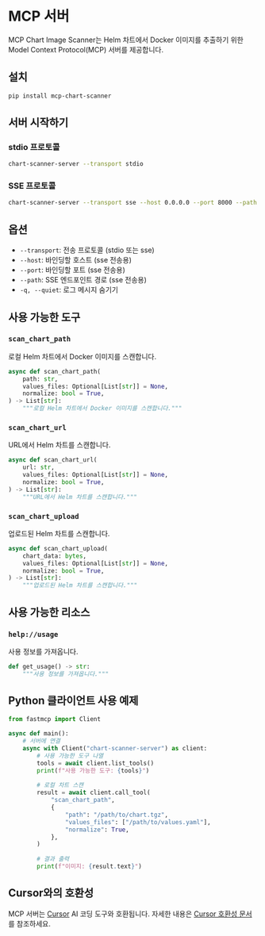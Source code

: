# MCP 서버

MCP Chart Image Scanner는 Helm 차트에서 Docker 이미지를 추출하기 위한 Model Context Protocol(MCP) 서버를 제공합니다.

## 설치

```bash
pip install mcp-chart-scanner
```

## 서버 시작하기

### stdio 프로토콜

```bash
chart-scanner-server --transport stdio
```

### SSE 프로토콜

```bash
chart-scanner-server --transport sse --host 0.0.0.0 --port 8000 --path /sse
```

## 옵션

- `--transport`: 전송 프로토콜 (stdio 또는 sse)
- `--host`: 바인딩할 호스트 (sse 전송용)
- `--port`: 바인딩할 포트 (sse 전송용)
- `--path`: SSE 엔드포인트 경로 (sse 전송용)
- `-q, --quiet`: 로그 메시지 숨기기

## 사용 가능한 도구

### `scan_chart_path`

로컬 Helm 차트에서 Docker 이미지를 스캔합니다.

```python
async def scan_chart_path(
    path: str,
    values_files: Optional[List[str]] = None,
    normalize: bool = True,
) -> List[str]:
    """로컬 Helm 차트에서 Docker 이미지를 스캔합니다."""
```

### `scan_chart_url`

URL에서 Helm 차트를 스캔합니다.

```python
async def scan_chart_url(
    url: str,
    values_files: Optional[List[str]] = None,
    normalize: bool = True,
) -> List[str]:
    """URL에서 Helm 차트를 스캔합니다."""
```

### `scan_chart_upload`

업로드된 Helm 차트를 스캔합니다.

```python
async def scan_chart_upload(
    chart_data: bytes,
    values_files: Optional[List[str]] = None,
    normalize: bool = True,
) -> List[str]:
    """업로드된 Helm 차트를 스캔합니다."""
```

## 사용 가능한 리소스

### `help://usage`

사용 정보를 가져옵니다.

```python
def get_usage() -> str:
    """사용 정보를 가져옵니다."""
```

## Python 클라이언트 사용 예제

```python
from fastmcp import Client

async def main():
    # 서버에 연결
    async with Client("chart-scanner-server") as client:
        # 사용 가능한 도구 나열
        tools = await client.list_tools()
        print(f"사용 가능한 도구: {tools}")
        
        # 로컬 차트 스캔
        result = await client.call_tool(
            "scan_chart_path",
            {
                "path": "/path/to/chart.tgz",
                "values_files": ["/path/to/values.yaml"],
                "normalize": True,
            },
        )
        
        # 결과 출력
        print(f"이미지: {result.text}")
```

## Cursor와의 호환성

MCP 서버는 [Cursor](https://cursor.com/) AI 코딩 도구와 호환됩니다. 자세한 내용은 [Cursor 호환성 문서](./cursor.md)를 참조하세요.
